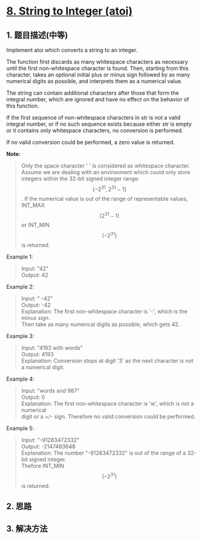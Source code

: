 # [8. String to Integer \(atoi\)](https://leetcode-cn.com/problems/string-to-integer-atoi/)

## 1. 题目描述\(中等\)

Implement atoi which converts a string to an integer.

The function first discards as many whitespace characters as necessary until the first non-whitespace character is found. Then, starting from this character, takes an optional initial plus or minus sign followed by as many numerical digits as possible, and interprets them as a numerical value.

The string can contain additional characters after those that form the integral number, which are ignored and have no effect on the behavior of this function.

If the first sequence of non-whitespace characters in str is not a valid integral number, or if no such sequence exists because either str is empty or it contains only whitespace characters, no conversion is performed.

If no valid conversion could be performed, a zero value is returned.

**Note:**

> Only the space character ' ' is considered as whitespace character.  
> Assume we are dealing with an environment which could only store integers within the 32-bit signed integer range: $$[−2^{31},  2^{31} − 1]$$. If the numerical value is out of the range of representable values, INT\_MAX $$(2^{31} − 1)$$ or INT\_MIN $$(−2^{31})$$ is returned.

Example 1:

> Input: "42"  
> Output: 42

Example 2:

> Input: "   -42"  
> Output: -42  
> Explanation: The first non-whitespace character is '-', which is the minus sign.  
>              Then take as many numerical digits as possible, which gets 42.

Example 3:

> Input: "4193 with words"  
> Output: 4193  
> Explanation: Conversion stops at digit '3' as the next character is not a numerical digit.

Example 4:

> Input: "words and 987"  
> Output: 0  
> Explanation: The first non-whitespace character is 'w', which is not a numerical   
>              digit or a +/- sign. Therefore no valid conversion could be performed.

Example 5:

> Input: "-91283472332"  
> Output: -2147483648  
> Explanation: The number "-91283472332" is out of the range of a 32-bit signed integer.  
>              Thefore INT\_MIN $$(−2^{31})$$ is returned.

## 2. 思路

## 3. 解决方法



